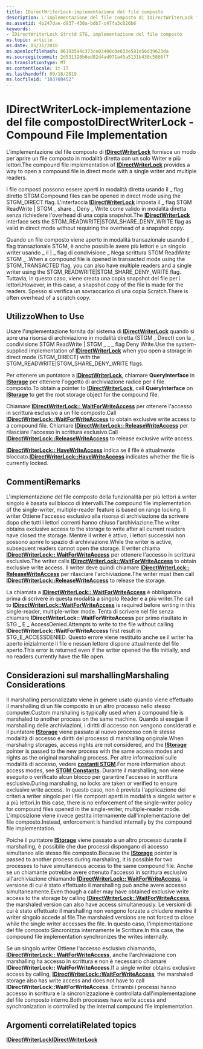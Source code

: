 ```yaml
---
title: IDirectWriterLock-implementazione del file composto
description: L'implementazione del file composto di IDirectWriterLock fornisce un modo per aprire un file composto in modalità diretta con un solo Writer e più lettori.
ms.assetid: 4b247dae-d937-430a-bdb7-c47fa3c026b6
keywords:
- IDirectWriterLock Strctd STG, implementazione del file composto
ms.topic: article
ms.date: 05/31/2018
ms.openlocfilehash: 861935a4c373ce03408c0e633e581e56d39623da
ms.sourcegitcommit: 2d531328b6ed82d4ad971a45a5131b430c5866f7
ms.translationtype: MT
ms.contentlocale: it-IT
ms.lasthandoff: 09/16/2019
ms.locfileid: "103708452"
---
```

# <a name="idirectwriterlock---compound-file-implementation"></a><span data-ttu-id="3b1f0-104">IDirectWriterLock-implementazione del file composto</span><span class="sxs-lookup"><span data-stu-id="3b1f0-104">IDirectWriterLock - Compound File Implementation</span></span>

<span data-ttu-id="3b1f0-105">L'implementazione del file composto di [**IDirectWriterLock**](/windows/desktop/api/Objidl/nn-objidl-idirectwriterlock) fornisce un modo per aprire un file composto in modalità diretta con un solo Writer e più lettori.</span><span class="sxs-lookup"><span data-stu-id="3b1f0-105">The compound file implementation of [**IDirectWriterLock**](/windows/desktop/api/Objidl/nn-objidl-idirectwriterlock) provides a way to open a compound file in direct mode with a single writer and multiple readers.</span></span>

<span data-ttu-id="3b1f0-106">I file composti possono essere aperti in modalità diretta usando il \_ flag diretto STGM.</span><span class="sxs-lookup"><span data-stu-id="3b1f0-106">Compound files can be opened in direct mode using the STGM\_DIRECT flag.</span></span> <span data-ttu-id="3b1f0-107">L'interfaccia [**IDirectWriterLock**](/windows/desktop/api/Objidl/nn-objidl-idirectwriterlock) imposta il \_ flag STGM ReadWrite \| STGM \_ share \_ Deny \_ Write come valido in modalità diretta senza richiedere l'overhead di una copia snapshot.</span><span class="sxs-lookup"><span data-stu-id="3b1f0-107">The [**IDirectWriterLock**](/windows/desktop/api/Objidl/nn-objidl-idirectwriterlock) interface sets the STGM\_READWRITE\|STGM\_SHARE\_DENY\_WRITE flag as valid in direct mode without requiring the overhead of a snapshot copy.</span></span>

<span data-ttu-id="3b1f0-108">Quando un file composto viene aperto in modalità transazionale usando il \_ flag transazionale STGM, è anche possibile avere più lettori e un singolo writer usando \_ il \| \_ flag di condivisione \_ Nega scrittura STGM ReadWrite STGM \_ .</span><span class="sxs-lookup"><span data-stu-id="3b1f0-108">When a compound file is opened in transacted mode using the STGM\_TRANSACTED flag, you can also have multiple readers and a single writer using the STGM\_READWRITE\|STGM\_SHARE\_DENY\_WRITE flag.</span></span> <span data-ttu-id="3b1f0-109">Tuttavia, in questo caso, viene creata una copia snapshot del file per i lettori.</span><span class="sxs-lookup"><span data-stu-id="3b1f0-109">However, in this case, a snapshot copy of the file is made for the readers.</span></span> <span data-ttu-id="3b1f0-110">Spesso si verifica un sovraccarico di una copia Scratch.</span><span class="sxs-lookup"><span data-stu-id="3b1f0-110">There is often overhead of a scratch copy.</span></span>

## <a name="when-to-use"></a><span data-ttu-id="3b1f0-111">Utilizzo</span><span class="sxs-lookup"><span data-stu-id="3b1f0-111">When to Use</span></span>

<span data-ttu-id="3b1f0-112">Usare l'implementazione fornita dal sistema di [**IDirectWriterLock**](/windows/desktop/api/Objidl/nn-objidl-idirectwriterlock) quando si apre una risorsa di archiviazione in modalità diretta (STGM \_ Direct) con la \_ condivisione STGM ReadWrite \| STGM \_ \_ \_ flag Deny Write.</span><span class="sxs-lookup"><span data-stu-id="3b1f0-112">Use the system-supplied implementation of [**IDirectWriterLock**](/windows/desktop/api/Objidl/nn-objidl-idirectwriterlock) when you open a storage in direct mode (STGM\_DIRECT) with the STGM\_READWRITE\|STGM\_SHARE\_DENY\_WRITE flags.</span></span>

<span data-ttu-id="3b1f0-113">Per ottenere un puntatore a [**IDirectWriterLock**](/windows/desktop/api/Objidl/nn-objidl-idirectwriterlock), chiamare **QueryInterface** in [**IStorage**](/windows/desktop/api/Objidl/nn-objidl-istorage) per ottenere l'oggetto di archiviazione radice per il file composto.</span><span class="sxs-lookup"><span data-stu-id="3b1f0-113">To obtain a pointer to [**IDirectWriterLock**](/windows/desktop/api/Objidl/nn-objidl-idirectwriterlock), call **QueryInterface** on [**IStorage**](/windows/desktop/api/Objidl/nn-objidl-istorage) to get the root storage object for the compound file.</span></span>

<span data-ttu-id="3b1f0-114">Chiamare [**IDirectWriterLock:: WaitForWriteAccess**](/windows/desktop/api/Objidl/nf-objidl-idirectwriterlock-waitforwriteaccess) per ottenere l'accesso in scrittura esclusivo a un file composto.</span><span class="sxs-lookup"><span data-stu-id="3b1f0-114">Call [**IDirectWriterLock::WaitForWriteAccess**](/windows/desktop/api/Objidl/nf-objidl-idirectwriterlock-waitforwriteaccess) to obtain exclusive write access to a compound file.</span></span> <span data-ttu-id="3b1f0-115">Chiamare [**IDirectWriterLock:: ReleaseWriteAccess**](/windows/desktop/api/Objidl/nf-objidl-idirectwriterlock-releasewriteaccess) per rilasciare l'accesso in scrittura esclusivo.</span><span class="sxs-lookup"><span data-stu-id="3b1f0-115">Call [**IDirectWriterLock::ReleaseWriteAccess**](/windows/desktop/api/Objidl/nf-objidl-idirectwriterlock-releasewriteaccess) to release exclusive write access.</span></span>

<span data-ttu-id="3b1f0-116">[**IDirectWriterLock:: HaveWriteAccess**](/windows/desktop/api/Objidl/nf-objidl-idirectwriterlock-havewriteaccess) indica se il file è attualmente bloccato.</span><span class="sxs-lookup"><span data-stu-id="3b1f0-116">[**IDirectWriterLock::HaveWriteAccess**](/windows/desktop/api/Objidl/nf-objidl-idirectwriterlock-havewriteaccess) indicates whether the file is currently locked.</span></span>

## <a name="remarks"></a><span data-ttu-id="3b1f0-117">Commenti</span><span class="sxs-lookup"><span data-stu-id="3b1f0-117">Remarks</span></span>

<span data-ttu-id="3b1f0-118">L'implementazione del file composto della funzionalità per più lettori a writer singolo è basata sul blocco di intervalli.</span><span class="sxs-lookup"><span data-stu-id="3b1f0-118">The compound file implementation of the single-writer, multiple-reader feature is based on range locking.</span></span> <span data-ttu-id="3b1f0-119">Il writer Ottiene l'accesso esclusivo alla risorsa di archiviazione da scrivere dopo che tutti i lettori correnti hanno chiuso l'archiviazione.</span><span class="sxs-lookup"><span data-stu-id="3b1f0-119">The writer obtains exclusive access to the storage to write after all current readers have closed the storage.</span></span> <span data-ttu-id="3b1f0-120">Mentre il writer è attivo, i lettori successivi non possono aprire lo spazio di archiviazione.</span><span class="sxs-lookup"><span data-stu-id="3b1f0-120">While the writer is active, subsequent readers cannot open the storage.</span></span> <span data-ttu-id="3b1f0-121">Il writer chiama [**IDirectWriterLock:: WaitForWriteAccess**](/windows/desktop/api/Objidl/nf-objidl-idirectwriterlock-waitforwriteaccess) per ottenere l'accesso in scrittura esclusivo.</span><span class="sxs-lookup"><span data-stu-id="3b1f0-121">The writer calls [**IDirectWriterLock::WaitForWriteAccess**](/windows/desktop/api/Objidl/nf-objidl-idirectwriterlock-waitforwriteaccess) to obtain exclusive write access.</span></span> <span data-ttu-id="3b1f0-122">Il writer deve quindi chiamare [**IDirectWriterLock:: ReleaseWriteAccess**](/windows/desktop/api/Objidl/nf-objidl-idirectwriterlock-releasewriteaccess) per rilasciare l'archiviazione.</span><span class="sxs-lookup"><span data-stu-id="3b1f0-122">The writer must then call [**IDirectWriterLock::ReleaseWriteAccess**](/windows/desktop/api/Objidl/nf-objidl-idirectwriterlock-releasewriteaccess) to release the storage.</span></span>

<span data-ttu-id="3b1f0-123">La chiamata a [**IDirectWriterLock:: WaitForWriteAccess**](/windows/desktop/api/Objidl/nf-objidl-idirectwriterlock-waitforwriteaccess) è obbligatoria prima di scrivere in questa modalità a singolo Reader e a più writer.</span><span class="sxs-lookup"><span data-stu-id="3b1f0-123">The call to [**IDirectWriterLock::WaitForWriteAccess**](/windows/desktop/api/Objidl/nf-objidl-idirectwriterlock-waitforwriteaccess) is required before writing in this single-reader, multiple-writer mode.</span></span> <span data-ttu-id="3b1f0-124">Tenta di scrivere nel file senza chiamare **IDirectWriterLock:: WaitForWriteAccess** per primo risultato in STG \_ E \_ AccessDenied.</span><span class="sxs-lookup"><span data-stu-id="3b1f0-124">Attempts to write to the file without calling **IDirectWriterLock::WaitForWriteAccess** first result in STG\_E\_ACCESSDENIED.</span></span> <span data-ttu-id="3b1f0-125">Questo errore viene restituito anche se il writer ha aperto inizialmente il file e nessun lettore dispone attualmente del file aperto.</span><span class="sxs-lookup"><span data-stu-id="3b1f0-125">This error is returned even if the writer opened the file initially, and no readers currently have the file open.</span></span>

## <a name="marshaling-considerations"></a><span data-ttu-id="3b1f0-126">Considerazioni sul marshalling</span><span class="sxs-lookup"><span data-stu-id="3b1f0-126">Marshaling Considerations</span></span>

<span data-ttu-id="3b1f0-127">Il marshalling personalizzato viene in genere usato quando viene effettuato il marshalling di un file composto in un altro processo nello stesso computer.</span><span class="sxs-lookup"><span data-stu-id="3b1f0-127">Custom marshaling is typically used when a compound file is marshaled to another process on the same machine.</span></span> <span data-ttu-id="3b1f0-128">Quando si esegue il marshalling delle archiviazioni, i diritti di accesso non vengono considerati e il puntatore [**IStorage**](/windows/desktop/api/Objidl/nn-objidl-istorage) viene passato al nuovo processo con le stesse modalità di accesso e diritti del processo di marshalling originale.</span><span class="sxs-lookup"><span data-stu-id="3b1f0-128">When marshaling storages, access rights are not considered, and the [**IStorage**](/windows/desktop/api/Objidl/nn-objidl-istorage) pointer is passed to the new process with the same access modes and rights as the original marshaling process.</span></span> <span data-ttu-id="3b1f0-129">Per altre informazioni sulle modalità di accesso, vedere [**costanti STGM**](stgm-constants.md).</span><span class="sxs-lookup"><span data-stu-id="3b1f0-129">For more information about access modes, see [**STGM Constants**](stgm-constants.md).</span></span> <span data-ttu-id="3b1f0-130">Durante il marshalling, non viene eseguito o verificato alcun blocco per garantire l'accesso in scrittura esclusivo.</span><span class="sxs-lookup"><span data-stu-id="3b1f0-130">During marshaling, no locks are taken or verified to ensure exclusive write access.</span></span> <span data-ttu-id="3b1f0-131">In questo caso, non è prevista l'applicazione dei criteri a writer singolo per i file composti aperti in modalità a singolo writer e a più lettori.</span><span class="sxs-lookup"><span data-stu-id="3b1f0-131">In this case, there is no enforcement of the single-writer policy for compound files opened in the single-writer, multiple-reader mode.</span></span> <span data-ttu-id="3b1f0-132">L'imposizione viene invece gestita internamente dall'implementazione del file composto.</span><span class="sxs-lookup"><span data-stu-id="3b1f0-132">Instead, enforcement is handled internally by the compound file implementation.</span></span>

<span data-ttu-id="3b1f0-133">Poiché il puntatore [**IStorage**](/windows/desktop/api/Objidl/nn-objidl-istorage) viene passato a un altro processo durante il marshalling, è possibile che due processi dispongano di accesso simultaneo allo stesso file composto.</span><span class="sxs-lookup"><span data-stu-id="3b1f0-133">Because the [**IStorage**](/windows/desktop/api/Objidl/nn-objidl-istorage) pointer is passed to another process during marshaling, it is possible for two processes to have simultaneous access to the same compound file.</span></span> <span data-ttu-id="3b1f0-134">Anche se un chiamante potrebbe avere ottenuto l'accesso in scrittura esclusivo all'archiviazione chiamando [**IDirectWriterLock:: WaitForWriteAccess**](/windows/desktop/api/Objidl/nf-objidl-idirectwriterlock-waitforwriteaccess), la versione di cui è stato effettuato il marshalling può anche avere accesso simultaneamente.</span><span class="sxs-lookup"><span data-stu-id="3b1f0-134">Even though a caller may have obtained exclusive write access to the storage by calling [**IDirectWriterLock::WaitForWriteAccess**](/windows/desktop/api/Objidl/nf-objidl-idirectwriterlock-waitforwriteaccess), the marshaled version can also have access simultaneously.</span></span> <span data-ttu-id="3b1f0-135">Le versioni di cui è stato effettuato il marshalling non vengono forzate a chiudere mentre il writer singolo accede al file.</span><span class="sxs-lookup"><span data-stu-id="3b1f0-135">The marshaled versions are not forced to close while the single writer accesses the file.</span></span> <span data-ttu-id="3b1f0-136">In questo caso, l'implementazione del file composto Sincronizza internamente le Scritture.</span><span class="sxs-lookup"><span data-stu-id="3b1f0-136">In this case, the compound file implementation synchronizes the writes internally.</span></span>

<span data-ttu-id="3b1f0-137">Se un singolo writer Ottiene l'accesso esclusivo chiamando, [**IDirectWriterLock:: WaitForWriteAccess**](/windows/desktop/api/Objidl/nf-objidl-idirectwriterlock-waitforwriteaccess), anche l'archiviazione con marshalling ha accesso in scrittura e non è necessario chiamare **IDirectWriterLock:: WaitForWriteAccess**.</span><span class="sxs-lookup"><span data-stu-id="3b1f0-137">If a single writer obtains exclusive access by calling, [**IDirectWriterLock::WaitForWriteAccess**](/windows/desktop/api/Objidl/nf-objidl-idirectwriterlock-waitforwriteaccess), the marshaled storage also has write access and does not have to call **IDirectWriterLock::WaitForWriteAccess**.</span></span> <span data-ttu-id="3b1f0-138">Entrambi i processi hanno accesso in scrittura e la sincronizzazione è controllata dall'implementazione del file composto interno.</span><span class="sxs-lookup"><span data-stu-id="3b1f0-138">Both processes have write access and synchronization is controlled by the internal compound file implementation.</span></span>

## <a name="related-topics"></a><span data-ttu-id="3b1f0-139">Argomenti correlati</span><span class="sxs-lookup"><span data-stu-id="3b1f0-139">Related topics</span></span>

<dl> <dt>

[<span data-ttu-id="3b1f0-140">**IDirectWriterLock**</span><span class="sxs-lookup"><span data-stu-id="3b1f0-140">**IDirectWriterLock**</span></span>](/windows/desktop/api/Objidl/nn-objidl-idirectwriterlock)
</dt> </dl>

 

 




